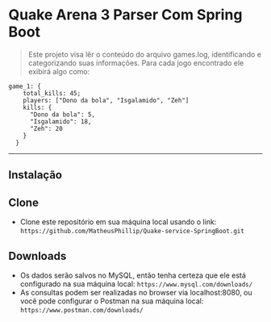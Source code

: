 # Quake Arena 3 Parser Com Spring Boot
> Este projeto visa lêr o conteúdo do arquivo games.log,
> identificando e categorizando suas informações.
> Para cada jogo encontrado ele exibirá algo como:
```
game_1: {
    total_kills: 45;
    players: ["Dono da bola", "Isgalamido", "Zeh"]
    kills: {
      "Dono da bola": 5,
      "Isgalamido": 18,
      "Zeh": 20
    }
  }
```
---
## Instalação
## Clone
- Clone este repositório em sua máquina local usando o link: `https://github.com/MatheusPhillip/Quake-service-SpringBoot.git`
## Downloads
- Os dados serão salvos no MySQL, então tenha certeza que ele está configurado na sua máquina local: `https://www.mysql.com/downloads/`
- As consultas podem ser realizadas no browser via localhost:8080, ou você pode configurar o Postman na sua máquina local: `https://www.postman.com/downloads/`
